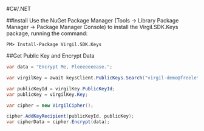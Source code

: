 #C#/.NET

##Install
Use the NuGet Package Manager (Tools -> Library Package Manager -> Package Manager Console) to install the Virgil.SDK.Keys package, running the command:
```
PM> Install-Package Virgil.SDK.Keys
```

##Get Public Key and Encrypt Data

```csharp
var data = "Encrypt Me, Pleeeeeeease.";

var virgilKey = await keysClient.PublicKeys.Search("virgil-demo@freeletter.me");

var publicKeyId = virgilKey.PublicKeyId;
var publicKey = virgilKey.Key;

var cipher = new VirgilCipher();

cipher.AddKeyRecipient(publicKeyId, publicKey);
var cipherData = cipher.Encrypt(data);
```
